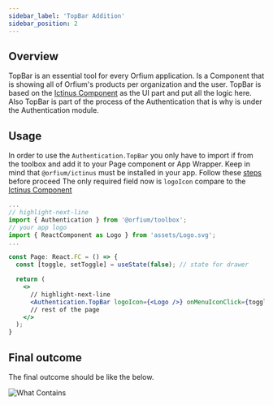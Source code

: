 ```yaml
---
sidebar_label: 'TopBar Addition'
sidebar_position: 2
---
```


## Overview

TopBar is an essential tool for every Orfium application. Is a Component that is showing all of Orfium's products per organization and the user.
TopBar is based on the [Ictinus Component](https://ictinus.herokuapp.com/?path=/story/design-system-topnavbar--with-logo-placeholder) as the UI part and put all the logic here.
Also TopBar is part of the process of the Authentication that is why is under the Authentication module.

## Usage

In order to use the `Authentication.TopBar` you only have to import if from the toolbox and add it to your Page component or App Wrapper.
Keep in mind that `@orfium/ictinus` must be installed in your app. Follow these [steps](https://ictinus.herokuapp.com/?path=/story/guide-getting-started--page) before proceed
The only required field now is `logoIcon` compare to the [Ictinus Component](https://ictinus.herokuapp.com/?path=/story/design-system-topnavbar--with-logo-placeholder)

```jsx
...
// highlight-next-line
import { Authentication } from '@orfium/toolbox';
// your app logo
import { ReactComponent as Logo } from 'assets/Logo.svg';
...

const Page: React.FC = () => {
  const [toggle, setToggle] = useState(false); // state for drawer

  return (
    <>
      // highlight-next-line
      <Authentication.TopBar logoIcon={<Logo />} onMenuIconClick={toggle} />
      // rest of the page
    </>
  );
}
```

## Final outcome

The final outcome should be like the below.

![What Contains](/img/TopBarExample.png)
